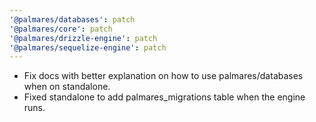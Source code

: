 ```yaml
---
'@palmares/databases': patch
'@palmares/core': patch
'@palmares/drizzle-engine': patch
'@palmares/sequelize-engine': patch
---
```


- Fix docs with better explanation on how to use palmares/databases when on standalone.
- Fixed standalone to add palmares_migrations table when the engine runs.

